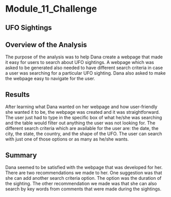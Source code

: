 # Module_11_Challenge 

## UFO Sightings


## Overview of the Analysis

The purpose of the analysis was to help Dana create a webpage that made it easy for users to search about UFO sightings.  A webpage which was asked to be generated also needed to have different search criteria in case a user was searching for a particular UFO sighting.  Dana also asked to make the webpage easy to navigate for the user.

## Results

After learning what Dana wanted on her webpage and how user-friendly she wanted it to be, the webpage was created and it was straightforward.  The user just had to type in the specific box of what he/she was searching and the table would filter out anything the user was not looking for.  The different search criteria which are available for the user are: the date, the city, the state, the country, and the shape of the UFO.  The user can search with just one of those options or as many as he/she wants.

## Summary

Dana seemed to be satisfied with the webpage that was developed for her.  There are two recommendations we made to her.  One suggestion was that she can add another search criteria option.  The option was the duration of the sighting.  The other recommendation we made was that she can also search by key words from comments that were made during the sightings.
